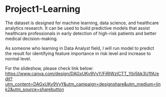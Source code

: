 # Project1-Learning

The dataset is designed for machine learning, data science, and healthcare analytics research. It can be used to build predictive models that assist healthcare professionals in early detection of high-risk patients and better medical decision-making.

As someone who learning in Data Analyst field, I will run model to predict the result for identifying feature importance in risk level and increase to normal level. 

For the slideshow, please check link below:
https://www.canva.com/design/DAGxUKv9VyY/FiRlWzICTT_Ybj5bk3U1fA/edit?utm_content=DAGxUKv9VyY&utm_campaign=designshare&utm_medium=link2&utm_source=sharebutton

